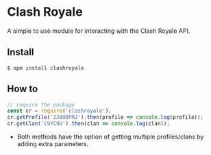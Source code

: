# Clash Royale
A simple to use module for interacting with the Clash Royale API.

## Install
```
$ npm install clashroyale
```
## How to
```js
// require the package
const cr = require('clashroyale');
cr.getProfile('2J8U0PRJ').then(profile => console.log(profile));
cr.getClan('C9YC9U').then(clan => console.log(clan));
```
- Both methods have the option of getting multiple profiles/clans by adding extra parameters.
